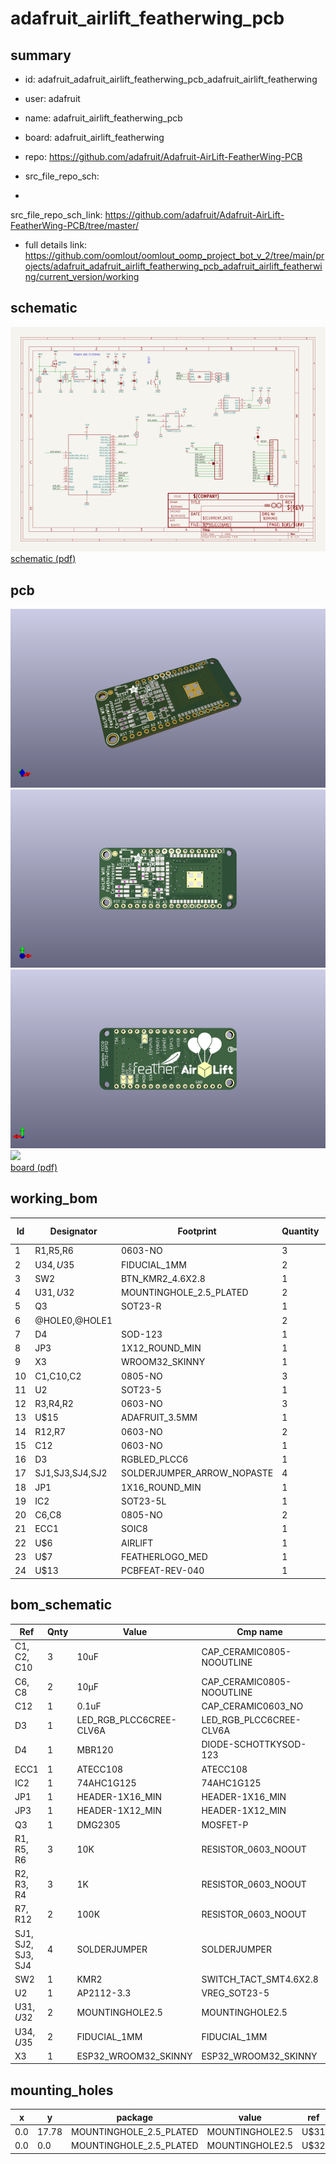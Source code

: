 # adafruit_airlift_featherwing_pcb
 
## summary 
* id: adafruit_adafruit_airlift_featherwing_pcb_adafruit_airlift_featherwing
* user: adafruit
* name: adafruit_airlift_featherwing_pcb
* board: adafruit_airlift_featherwing
* repo: https://github.com/adafruit/Adafruit-AirLift-FeatherWing-PCB



* src_file_repo_sch: 
*
 src_file_repo_sch_link: https://github.com/adafruit/Adafruit-AirLift-FeatherWing-PCB/tree/master/
* full details link: https://github.com/oomlout/oomlout_oomp_project_bot_v_2/tree/main/projects/adafruit_adafruit_airlift_featherwing_pcb_adafruit_airlift_featherwing/current_version/working  

## schematic  
![](working_schematic_600.png)  
[schematic (pdf)](working_schematic.pdf)  

## pcb  
![](working_3d_600.png) 
![](working_3d_front_600.png)  
![](working_3d_back_600.png)  
![](working_600.png)  
[board (pdf)](working.pdf)  

## working_bom
| Id | Designator | Footprint | Quantity | Designation | Supplier and ref |  | None | 
| --- | --- | --- | --- | --- | --- | --- | --- | 
| 1 | R1,R5,R6 | 0603-NO | 3 | 10K |  |  | [''] | 
| 2 | U$34,U$35 | FIDUCIAL_1MM | 2 | FIDUCIAL_1MM |  |  | [''] | 
| 3 | SW2 | BTN_KMR2_4.6X2.8 | 1 | KMR2 |  |  | [''] | 
| 4 | U$31,U$32 | MOUNTINGHOLE_2.5_PLATED | 2 | MOUNTINGHOLE2.5 |  |  | [''] | 
| 5 | Q3 | SOT23-R | 1 | DMG2305 |  |  | [''] | 
| 6 | @HOLE0,@HOLE1 |  | 2 |  |  |  | [''] | 
| 7 | D4 | SOD-123 | 1 | MBR120 |  |  | [''] | 
| 8 | JP3 | 1X12_ROUND_MIN | 1 |  |  |  | [''] | 
| 9 | X3 | WROOM32_SKINNY | 1 | ESP32_WROOM32_SKINNY |  |  | [''] | 
| 10 | C1,C10,C2 | 0805-NO | 3 | 10uF |  |  | [''] | 
| 11 | U2 | SOT23-5 | 1 | AP2112-3.3 |  |  | [''] | 
| 12 | R3,R4,R2 | 0603-NO | 3 | 1K |  |  | [''] | 
| 13 | U$15 | ADAFRUIT_3.5MM | 1 |  |  |  | [''] | 
| 14 | R12,R7 | 0603-NO | 2 | 100K |  |  | [''] | 
| 15 | C12 | 0603-NO | 1 | 0.1uF |  |  | [''] | 
| 16 | D3 | RGBLED_PLCC6 | 1 |  |  |  | [''] | 
| 17 | SJ1,SJ3,SJ4,SJ2 | SOLDERJUMPER_ARROW_NOPASTE | 4 |  |  |  | [''] | 
| 18 | JP1 | 1X16_ROUND_MIN | 1 |  |  |  | [''] | 
| 19 | IC2 | SOT23-5L | 1 | 74AHC1G125 |  |  | [''] | 
| 20 | C6,C8 | 0805-NO | 2 | 10µF |  |  | [''] | 
| 21 | ECC1 | SOIC8 | 1 | ATECCx08 |  |  | [''] | 
| 22 | U$6 | AIRLIFT | 1 |  |  |  | [''] | 
| 23 | U$7 | FEATHERLOGO_MED | 1 |  |  |  | [''] | 
| 24 | U$13 | PCBFEAT-REV-040 | 1 |  |  |  | [''] | 


## bom_schematic
| Ref | Qnty | Value | Cmp name | Footprint | Description | Vendor | DNP | 
| --- | --- | --- | --- | --- | --- | --- | --- | 
| C1, C2, C10 | 3 | 10uF | CAP_CERAMIC0805-NOOUTLINE | working:0805-NO |  |  |  | 
| C6, C8 | 2 | 10µF | CAP_CERAMIC0805-NOOUTLINE | working:0805-NO |  |  |  | 
| C12 | 1 | 0.1uF | CAP_CERAMIC0603_NO | working:0603-NO |  |  |  | 
| D3 | 1 | LED_RGB_PLCC6CREE-CLV6A | LED_RGB_PLCC6CREE-CLV6A | working:RGBLED_PLCC6 |  |  |  | 
| D4 | 1 | MBR120 | DIODE-SCHOTTKYSOD-123 | working:SOD-123 |  |  |  | 
| ECC1 | 1 | ATECC108 | ATECC108 | working:SOIC8 |  |  |  | 
| IC2 | 1 | 74AHC1G125 | 74AHC1G125 | working:SOT23-5L |  |  |  | 
| JP1 | 1 | HEADER-1X16_MIN | HEADER-1X16_MIN | working:1X16_ROUND_MIN |  |  |  | 
| JP3 | 1 | HEADER-1X12_MIN | HEADER-1X12_MIN | working:1X12_ROUND_MIN |  |  |  | 
| Q3 | 1 | DMG2305 | MOSFET-P | working:SOT23-R |  |  |  | 
| R1, R5, R6 | 3 | 10K | RESISTOR_0603_NOOUT | working:0603-NO |  |  |  | 
| R2, R3, R4 | 3 | 1K | RESISTOR_0603_NOOUT | working:0603-NO |  |  |  | 
| R7, R12 | 2 | 100K | RESISTOR_0603_NOOUT | working:0603-NO |  |  |  | 
| SJ1, SJ2, SJ3, SJ4 | 4 | SOLDERJUMPER | SOLDERJUMPER | working:SOLDERJUMPER_ARROW_NOPASTE |  |  |  | 
| SW2 | 1 | KMR2 | SWITCH_TACT_SMT4.6X2.8 | working:BTN_KMR2_4.6X2.8 |  |  |  | 
| U2 | 1 | AP2112-3.3 | VREG_SOT23-5 | working:SOT23-5 |  |  |  | 
| U$31, U$32 | 2 | MOUNTINGHOLE2.5 | MOUNTINGHOLE2.5 | working:MOUNTINGHOLE_2.5_PLATED |  |  |  | 
| U$34, U$35 | 2 | FIDUCIAL_1MM | FIDUCIAL_1MM | working:FIDUCIAL_1MM |  |  |  | 
| X3 | 1 | ESP32_WROOM32_SKINNY | ESP32_WROOM32_SKINNY | working:WROOM32_SKINNY |  |  |  | 


## mounting_holes
| x | y | package | value | ref | size | 
| --- | --- | --- | --- | --- | --- | 
| 0.0 | 17.78 | MOUNTINGHOLE_2.5_PLATED | MOUNTINGHOLE2.5 | U$31 | m3 | 
| 0.0 | 0.0 | MOUNTINGHOLE_2.5_PLATED | MOUNTINGHOLE2.5 | U$32 | m3 | 


